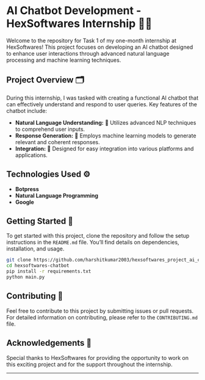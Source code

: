# AI Chatbot Development - HexSoftwares Internship 🤖✨

Welcome to the repository for Task 1 of my one-month internship at HexSoftwares! This project focuses on developing an AI chatbot designed to enhance user interactions through advanced natural language processing and machine learning techniques.

## Project Overview 🗂️

During this internship, I was tasked with creating a functional AI chatbot that can effectively understand and respond to user queries. Key features of the chatbot include:

- **Natural Language Understanding:** 🧠 Utilizes advanced NLP techniques to comprehend user inputs.
- **Response Generation:** 💬 Employs machine learning models to generate relevant and coherent responses.
- **Integration:** 🔗 Designed for easy integration into various platforms and applications.

## Technologies Used ⚙️

- **Botpress**
- **Natural Language Programming**
- **Google**

## Getting Started 🚀

To get started with this project, clone the repository and follow the setup instructions in the `README.md` file. You’ll find details on dependencies, installation, and usage.

```bash
git clone https://github.com/harshitkumar2003/hexsoftwares_project_ai_chatbot.git
cd hexsoftwares-chatbot
pip install -r requirements.txt
python main.py
```

## Contributing 🤝

Feel free to contribute to this project by submitting issues or pull requests. For detailed information on contributing, please refer to the `CONTRIBUTING.md` file.

## Acknowledgements 🙏

Special thanks to HexSoftwares for providing the opportunity to work on this exciting project and for the support throughout the internship.

---
